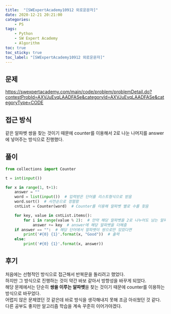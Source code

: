 ```yaml
---
title:  "[SWExpertAcademy10912 외로운문자]"
date: 2020-12-21 20:21:00
categories:
    - PS
tags:
    - Python
    - SW Expert Academy
    - Algorithm
toc: true
toc_sticky: true
toc_label: "[SWExpertAcademy10912 외로운문자]"
---
```

## 문제
<!--break-->
<https://swexpertacademy.com/main/code/problem/problemDetail.do?contestProbId=AXVJuEvqLAADFASe&categoryId=AXVJuEvqLAADFASe&categoryType=CODE>

## 접근 방식
같은 알파벳 쌍을 찾는 것이기 때문에 counter를 이용해서 2로 나눈 나머지를 answer에 넣어주는 방식으로 진행했다.

## 풀이

```python
from collections import Counter

t = int(input())

for x in range(1, t+1):
    answer = ""
    word = list(input())  # 입력받은 단어를 리스트형식으로 받음
    word.sort()  # 사전순으로 정렬함
    cntList = Counter(word)  # Counter를 이용해 알파벳 별로 수를 찾음

    for key, value in cntList.items():
        for i in range(value % 2):  # 만약 해당 알파벳을 2로 나누어도 남는 알파벳이 존재한다면
            answer += key  # answer에 해당 알파벳을 더해줌
    if answer == "":  # 해당 단어에서 알파벳이 쌍으로만 있었다면
        print('#{0} {1}'.format(x, "Good"))  # 출력
    else:
        print('#{0} {1}'.format(x, answer))

```

## 후기
처음에는 선형적인 방식으로 접근해서 반복문을 돌리려고 했었다.  
하지만 그 방식으로 진행하는 것이 약간 바보 같아서 방향성을 바꾸게 되었다.  
해당 문제에서는 단순히 **쌍을 이루는 알파벳**을 찾는 것이기 때문에 counter를 이용하는 방식으로 바꾸었다.  
어렵지 않은 문제였던 것 같은데 바로 방식을 생각해내지 못해 조금 아쉬웠던 것 같다.  
다른 공부도 좋지만 알고리즘 학습을 계속 꾸준히 이어가야겠다.
